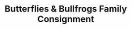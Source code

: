 ---
title: "Butterflies & Bullfrogs Family Consignment"
url: /connelly-springs/butterflies-und-bullfrogs-family-consignment/
shop: Gebrauchtwaren
---